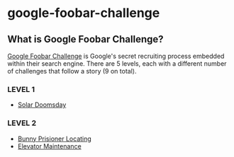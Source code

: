 # google-foobar-challenge

## What is Google Foobar Challenge?
[Google Foobar Challenge](https://foobar.withgoogle.com/) is Google's secret recruiting process embedded within their search engine. There are 5 levels, each with a different number of challenges that follow a story (9 on total).

### LEVEL 1
* [Solar Doomsday](https://github.com/andrefpoliveira/google-foobar-challenge/tree/main/Level%201/Solar%20Doomsday)

### LEVEL 2
* [Bunny Prisioner Locating](https://github.com/andrefpoliveira/google-foobar-challenge/tree/main/Level%202/Bunny%20Prisioner%20Locating)
* [Elevator Maintenance](https://github.com/andrefpoliveira/google-foobar-challenge/tree/main/Level%202/Elevator%20Maintenance)
